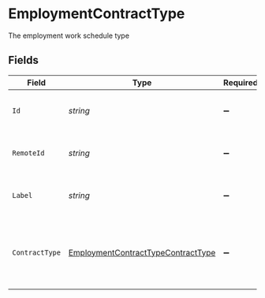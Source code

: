 # EmploymentContractType

The employment work schedule type


## Fields

| Field                                                                                               | Type                                                                                                | Required                                                                                            | Description                                                                                         | Example                                                                                             |
| --------------------------------------------------------------------------------------------------- | --------------------------------------------------------------------------------------------------- | --------------------------------------------------------------------------------------------------- | --------------------------------------------------------------------------------------------------- | --------------------------------------------------------------------------------------------------- |
| `Id`                                                                                                | *string*                                                                                            | :heavy_minus_sign:                                                                                  | Unique identifier                                                                                   | 8187e5da-dc77-475e-9949-af0f1fa4e4e3                                                                |
| `RemoteId`                                                                                          | *string*                                                                                            | :heavy_minus_sign:                                                                                  | Provider's unique identifier                                                                        | 8187e5da-dc77-475e-9949-af0f1fa4e4e3                                                                |
| `Label`                                                                                             | *string*                                                                                            | :heavy_minus_sign:                                                                                  | The label of the employment type                                                                    | Full-Time                                                                                           |
| `ContractType`                                                                                      | [EmploymentContractTypeContractType](../../Models/Components/EmploymentContractTypeContractType.md) | :heavy_minus_sign:                                                                                  | The employment work schedule type (e.g., full-time, part-time)                                      | full_time                                                                                           |